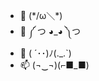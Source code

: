 - 👋 (\*/ω＼*)
- 👀 ༼ つ ◕_◕ ༽つ
- 🌱 ( ´･･)ﾉ(._.`) 
- 📫 (¬‿¬)(⌐■_■)

<!---
Romata/Romata is a ✨ special ✨ repository because its `README.md` (this file) appears on your GitHub profile.
You can click the Preview link to take a look at your changes.
--->
